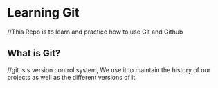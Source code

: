 # Learning Git
//This Repo is to learn and practice how to use Git and Github

## What is Git?
//git is s version control system, We use it to maintain the history of our projects as well as the different versions of it.